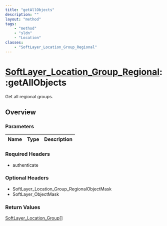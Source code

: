 ```yaml
---
title: "getAllObjects"
description: ""
layout: "method"
tags:
    - "method"
    - "sldn"
    - "Location"
classes:
    - "SoftLayer_Location_Group_Regional"
---
```

# [SoftLayer_Location_Group_Regional](/reference/services/SoftLayer_Location_Group_Regional)::getAllObjects

Get all regional groups.


## Overview 


### Parameters 
|Name | Type | Description |
| --- | --- | --- |


### Required Headers
* authenticate

### Optional Headers
* SoftLayer_Location_Group_RegionalObjectMask
* SoftLayer_ObjectMask

### Return Values
<a href='/reference/datatypes/SoftLayer_Location_Group'>SoftLayer_Location_Group[] </a>

